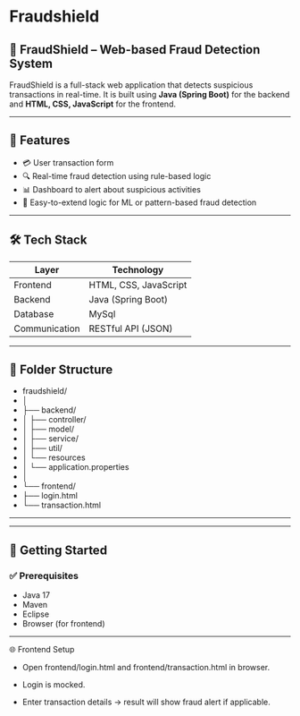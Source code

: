 # Fraudshield
## 🚨 FraudShield – Web-based Fraud Detection System

FraudShield is a full-stack web application that detects suspicious transactions in real-time. It is built using **Java (Spring Boot)** for the backend and **HTML, CSS, JavaScript** for the frontend.

---

## 📌 Features

- 💳 User transaction form
- 🔍 Real-time fraud detection using rule-based logic
- 📊 Dashboard to alert about suspicious activities
- 🧠 Easy-to-extend logic for ML or pattern-based fraud detection

---

## 🛠️ Tech Stack

| Layer         | Technology               |
|---------------|--------------------------|
| Frontend      | HTML, CSS, JavaScript    |
| Backend       | Java (Spring Boot)       |
| Database      | MySql                    |
| Communication | RESTful API (JSON)       |

---

## 📁 Folder Structure
- fraudshield/
- │
- ├── backend/
- │ ├── controller/
- │ ├── model/
- │ ├── service/
- │ ├── util/
- │ └── resources
- │ └── application.properties
- │
- └── frontend/
- ├── login.html
- └── transaction.html
 ---

---

## 🚀 Getting Started

### ✅ Prerequisites
- Java 17 
- Maven 
- Eclipse
- Browser (for frontend)

---
🌐 Frontend Setup

- Open frontend/login.html and frontend/transaction.html in browser.

- Login is mocked.

- Enter transaction details → result will show fraud alert if applicable.



